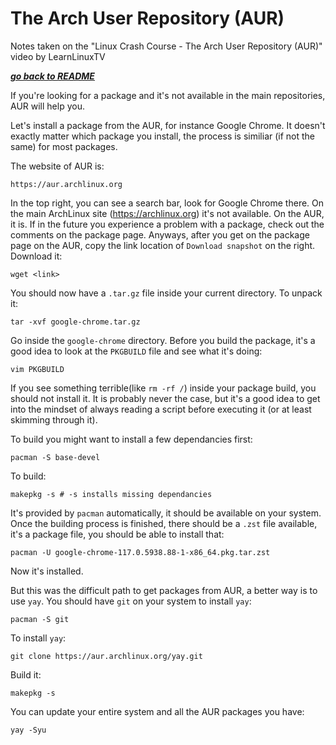 # The Arch User Repository (AUR)

Notes taken on the "Linux Crash Course - The Arch User Repository (AUR)" video
by LearnLinuxTV

[***go back to README***](/README.md)

If you're looking for a package and it's not available in the main
repositories, AUR will help you.

Let's install a package from the AUR, for instance Google Chrome. It doesn't
exactly matter which package you install, the process is similiar (if not the
same) for most packages.

The website of AUR is:

    https://aur.archlinux.org

In the top right, you can see a search bar, look for Google Chrome there. On
the main ArchLinux site (https://archlinux.org) it's not available. On the AUR,
it is. If in the future you experience a problem with a package, check out the 
comments on the package page. Anyways, after you get on the package page on the
AUR, copy the link location of `Download snapshot` on the right. Download it:

    wget <link>

You should now have a `.tar.gz` file inside your current directory. To unpack
it:

    tar -xvf google-chrome.tar.gz

Go inside the `google-chrome` directory. Before you build the package, it's a
good idea to look at the `PKGBUILD` file and see what it's doing:

    vim PKGBUILD

If you see something terrible(like `rm -rf /`) inside your package build, you
should not install it. It is probably never the case, but it's a good idea to
get into the mindset of always reading a script before executing it (or at
least skimming through it).

To build you might want to install a few dependancies first:

    pacman -S base-devel

To build:

    makepkg -s # -s installs missing dependancies

It's provided by `pacman` automatically, it should be available on your system.
Once the building process is finished, there should be a `.zst` file available,
it's a package file, you should be able to install that:

    pacman -U google-chrome-117.0.5938.88-1-x86_64.pkg.tar.zst

Now it's installed. 

But this was the difficult path to get packages from AUR, a better way is to
use `yay`. You should have `git` on your system to install `yay`:

    pacman -S git

To install `yay`:

    git clone https://aur.archlinux.org/yay.git

Build it:

    makepkg -s

You can update your entire system and all the AUR packages you have:

    yay -Syu
